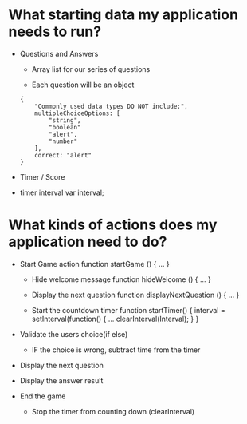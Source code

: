 # What starting data my application needs to run?

- Questions and Answers

    - Array list for our series of questions

    - Each question will be an object
    ```
    {
        "Commonly used data types DO NOT include:",
        multipleChoiceOptions: [
            "string",
            "boolean"
            "alert",
            "number"
        ],
        correct: "alert"
    }
    ```

- Timer / Score

- timer interval
var interval;

# What kinds of actions does my application need to do?

- Start Game action
function startGame () { ... }

    - Hide welcome message
    function hideWelcome () { ... }

    - Display the next question
    function displayNextQuestion () { ... }

    - Start the countdown timer
    function startTimer()  {
        interval = setInterval(function() {
            ...
            clearInterval(Interval);
        }
    }

- Validate the users choice(if else)

    - IF the choice is wrong, subtract time from the timer

- Display the next question

- Display the answer result

- End the game

    - Stop the timer from counting down (clearInterval)



